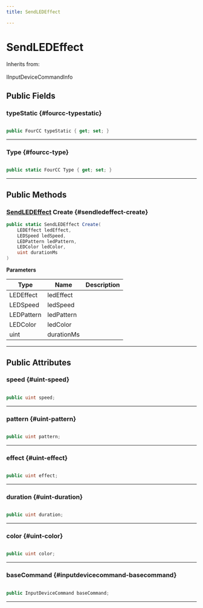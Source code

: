 ```yaml
---
title: SendLEDEffect

---
```


# SendLEDEffect







Inherits from: <br></br>IInputDeviceCommandInfo




## Public Fields

### typeStatic {#fourcc-typestatic}

```csharp

public FourCC typeStatic { get; set; }

```






-----------

### Type {#fourcc-type}

```csharp

public static FourCC Type { get; set; }

```






-----------

## Public Methods

### [SendLEDEffect](/unity-api/api/UnityEngine.XR.MagicLeap/InputSubsystem/Extensions/DeviceCommands/UnityEngine.XR.MagicLeap.InputSubsystem.Extensions.DeviceCommands.SendLEDEffect.md) Create {#sendledeffect-create}

```csharp
public static SendLEDEffect Create(
    LEDEffect ledEffect,
    LEDSpeed ledSpeed,
    LEDPattern ledPattern,
    LEDColor ledColor,
    uint durationMs
)
```


**Parameters**

| Type | Name  | Description  | 
|--|--|--|
| LEDEffect |ledEffect||
| LEDSpeed |ledSpeed||
| LEDPattern |ledPattern||
| LEDColor |ledColor||
| uint |durationMs||






-----------

## Public Attributes

### speed {#uint-speed}

```csharp

public uint speed;

```






-----------

### pattern {#uint-pattern}

```csharp

public uint pattern;

```






-----------

### effect {#uint-effect}

```csharp

public uint effect;

```






-----------

### duration {#uint-duration}

```csharp

public uint duration;

```






-----------

### color {#uint-color}

```csharp

public uint color;

```






-----------

### baseCommand {#inputdevicecommand-basecommand}

```csharp

public InputDeviceCommand baseCommand;

```






-----------

